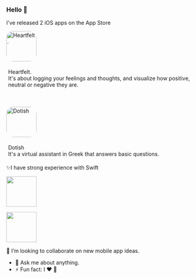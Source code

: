 
### Hello 👋

I've released 2 iOS apps on the App Store


<a href="https://apps.apple.com/us/app/heartfelt/id1575082988?itscg=30200&amp;itsct=apps_box_appicon" style="width: 80px; height: 80px; border-top-left-radius: 22%; border-top-right-radius: 22%; border-bottom-right-radius: 22%; border-bottom-left-radius: 22%; overflow: hidden; display: inline-block; vertical-align: middle;"><img src="https://ichristosk.github.io/assets/images/heartfelt.png" alt="Heartfelt." style="width: 80px; height: 80px; border-top-left-radius: 22%; border-top-right-radius: 22%; border-bottom-right-radius: 22%; border-bottom-left-radius: 22%; overflow: hidden; display: inline-block; vertical-align: middle;"></a> 
<p style="padding:5px;">
Heartfelt.
   <br> It's about logging your feelings and thoughts, and visualize how positive, neutral or negative they are.
</p>
<br>

<a href="https://apps.apple.com/us/app/dotish/id1539633724?itscg=30200&amp;itsct=apps_box_appicon" style="width: 80px; height: 80px; border-top-left-radius: 22%; border-top-right-radius: 22%; border-bottom-right-radius: 22%; border-bottom-left-radius: 22%; overflow: hidden; display: inline-block; vertical-align: middle;"><img src="https://ichristosk.github.io/assets/images/dotish.png" alt="Dotish" style="width: 80px; height: 80px; border-top-left-radius: 22%; border-top-right-radius: 22%; border-bottom-right-radius: 22%; border-bottom-left-radius: 22%; overflow: hidden; display: inline-block; vertical-align: middle;"></a> 

<p style="padding:5px;">
Dotish
   <br> It's a virtual assistant in Greek that answers basic questions.
   </p>

<!-- 🌱 I’m currently learning SwiftUI <p align="start"> -->
<!--    <img src="https://developer.apple.com/assets/elements/icons/swiftui/swiftui-96x96_2x.png" width="80" height="80"></p> -->
  
  
 ✨I have strong experience with Swift <p align="start">
   <img src="https://cdn4.iconfinder.com/data/icons/logos-3/1300/swift-seeklogo-512.png" width="80" height="80"></p>
   
 <img src="https://www.google.com/url?sa=i&url=https%3A%2F%2Fionicframework.com%2Freact&psig=AOvVaw28iry7g9fqss_ZO_9S-mfb&ust=1637704309188000&source=images&cd=vfe&ved=0CAsQjRxqFwoTCJCa15L6rPQCFQAAAAAdAAAAABAD![image](https://user-images.githubusercontent.com/16455384/142940463-63764364-7cbe-409d-8d05-85079a3a5ff6.png)" width="80" height="80"></p>

   
  
 👯 I’m looking to collaborate on new mobile app ideas.
- 💬 Ask me about anything.
- ⚡ Fun fact: I ♥️ 


